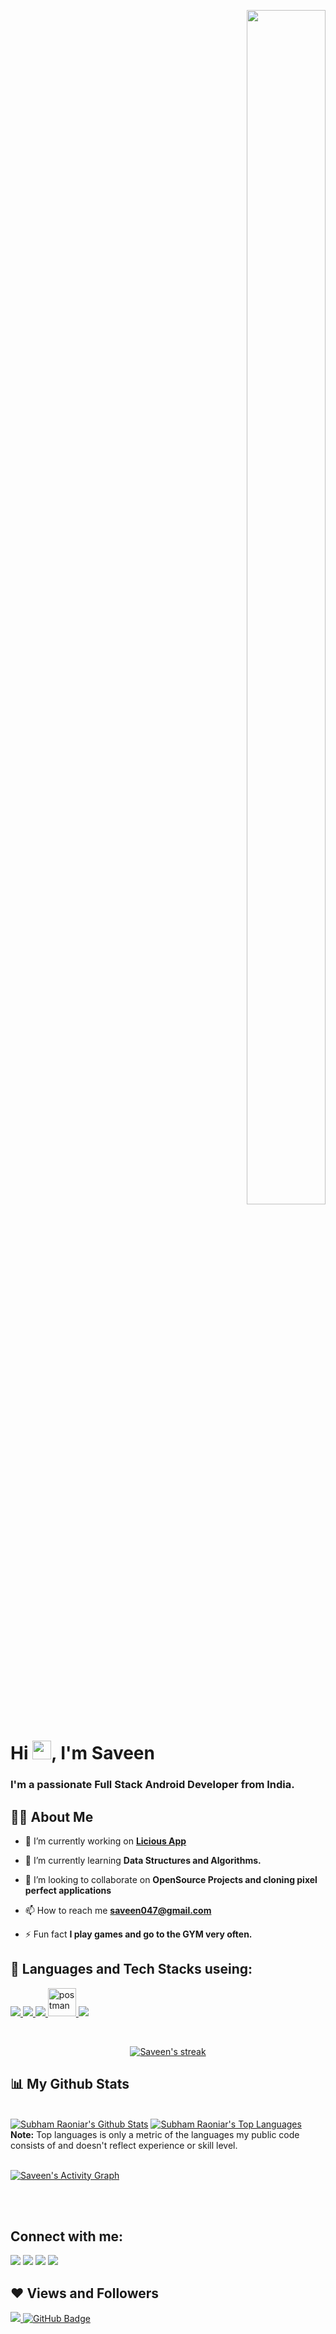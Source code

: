 <p align="right">
<a  href="#"><img width="50%" height="70%" src="https://raw.githubusercontent.com/abhisheknaiidu/abhisheknaiidu/master/code.gif" height="175px"/></a>
</p>

<h1 align="left">Hi <img src="https://raw.githubusercontent.com/MartinHeinz/MartinHeinz/master/wave.gif" width="30px">, I'm Saveen</h1>
<h3 align="left">I'm a passionate Full Stack Android Developer from India.</h3>


## 🙋‍♂️ About Me

- 🔭 I’m currently working on **[Licious App](https://github.com/sainath-AI/Licious)**

- 🌱 I’m currently learning **Data Structures and Algorithms.**

- 👯 I’m looking to collaborate on **OpenSource Projects and cloning pixel perfect applications**

- 📫 How to reach me **saveen047@gmail.com**

- ⚡ Fun fact **I play games and go to the GYM very often.**

## 🚀 Languages and Tech Stacks useing:

<p align="left"> 
    <a href="https://www.java.com" target="_blank"> <img src="https://img.icons8.com/color/48/000000/java-coffee-cup-logo.png"/> </a>
    <a href="https://www.android.com/intl/en_in/" target="_blank"> <img src="https://img.icons8.com/fluent/48/000000/android-os.png"/> </a> 
    <a href="https://firebase.google.com/" target="_blank"> <img src="https://img.icons8.com/color/48/000000/firebase.png"/> </a> 
    <a href="https://postman.com" target="_blank"> <img src="https://www.vectorlogo.zone/logos/getpostman/getpostman-icon.svg" alt="postman" width="45" height="45"/> </a>   
    <a href="https://git-scm.com/" target="_blank"> <img src="https://img.icons8.com/color/48/000000/git.png"/> </a> 
   
</p>

<!-- [![React Badge](https://img.shields.io/badge/-React-61DBFB?style=for-the-badge&labelColor=black&logo=react&logoColor=61DBFB)](#)  [![Javascript Badge](https://img.shields.io/badge/-Javascript-F0DB4F?style=for-the-badge&labelColor=black&logo=javascript&logoColor=F0DB4F)](#) [![Typescript Badge](https://img.shields.io/badge/-Typescript-007acc?style=for-the-badge&labelColor=black&logo=typescript&logoColor=007acc)](#) [![Nodejs Badge](https://img.shields.io/badge/-Nodejs-3C873A?style=for-the-badge&labelColor=black&logo=node.js&logoColor=3C873A)](#) [![GraphQL Badge](https://img.shields.io/badge/-GraphQl-e535ab?style=for-the-badge&labelColor=black&logo=node.js&logoColor=e535ab)](#) -->
<br/>

<p align="center">
    <a href="https://github.com/MohdSaveen/github-readme-streak-stats">
        <img title="🔥 Get streak stats for your profile at git.io/streak-stats" alt="Saveen's streak" src="https://github-readme-streak-stats.herokuapp.com/?user=MohdSaveen&theme=black-ice&hide_border=true&stroke=0000&background=060A0CD0"/>
    </a>
</p>

## 📊 My Github Stats

  <br/>
    <a href="https://github.com/MohdSaveen/github-readme-stats"><img alt="Subham Raoniar's Github Stats" src="https://github-readme-stats.vercel.app/api?username=MohdSaveen&show_icons=true&count_private=true&theme=react&hide_border=true&bg_color=0D1117" /></a>
  <a href="https://github.com/sainath-AI/github-readme-stats"><img alt="Subham Raoniar's Top Languages" src="https://github-readme-stats.vercel.app/api/top-langs/?username=MohdSaveen&langs_count=8&count_private=true&layout=compact&theme=react&hide_border=true&bg_color=0D1117" /></a>
  <br/>
  <b>Note:</b> Top languages is only a metric of the languages my public code consists of and doesn't reflect experience or skill level.


<br/>
<br/>

<a href="https://github.com/MohdSaveen/github-readme-activity-graph"><img alt="Saveen's  Activity Graph" src="https://activity-graph.herokuapp.com/graph?username=MohdSaveen&bg_color=0D1117&color=5BCDEC&line=5BCDEC&point=FFFFFF&hide_border=true" /></a>

<br/>
<br/>

## Connect with me:
<p align="left">

<a href = "https://www.linkedin.com/in/saveen-khan-87ba3a215/"><img src="https://img.icons8.com/fluent/48/000000/linkedin.png"/></a>
<a href = "https://twitter.com/MohdSaveen"><img src="https://img.icons8.com/fluent/48/000000/twitter.png"/></a>
<a href = "https://www.instagram.com/saveen047/"><img src="https://img.icons8.com/fluent/48/000000/instagram-new.png"/></a>
<a href = "https://stackoverflow.com/users/16568980/saveen-khan?tab=profile"><img src="https://img.icons8.com/color/48/000000/stackoverflow.png"/></a>

</p>

## ❤ Views and Followers
<a href="https://github.com/MohdSaveen/github-profile-views-counter">
    <img src="https://komarev.com/ghpvc/?username=MohdSaveen">
</a>
<a href="https://github.com/MohdSaveen?tab=followers"><img src="https://img.shields.io/github/followers/MohdSaveen?label=Followers&style=social" alt="GitHub Badge"></a>
